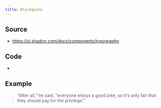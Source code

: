 ```yaml
---
title: Blockquote
---
```

## Source

* <https://ui.shadcn.com/docs/components/typography>

## Code

*

## Example

> "After all," he said, "everyone enjoys a good joke, so it's only fair that they should pay for the privilege."
